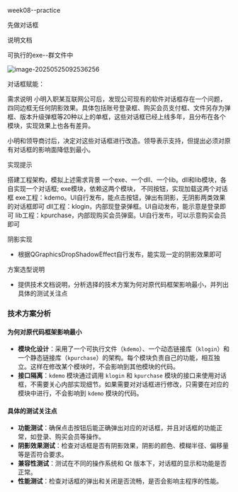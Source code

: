 week08--practice

先做对话框

说明文档

可执行的exe--群文件中

![image-20250525092536256](https://gitee.com/ppedmo/pic-go/raw/master/img/202505250925350.png)

对话框赋能：

需求说明
小明入职某互联网公可后，发现公可现有的软件对话框存在一个问题，四同边框无任何阴影效果。具体包括账号登录框、购买会员支付框、文件另存为弹框、版本升级弹框等20种以上的单框，这些对话框已经上线多年，且分布在各个模块，实现效果上也各有差异。

小明和领导商讨后，决定对这些对话框进行改造。领导表示支持，但提出必须对原有对话框的影响面降低到最小。

实现提示

搭建工程架构，模拟上述需求背景 
 一个exe、一个dll、一个lib。dll和lib模块，各自实现一个对话框; exe模块，依赖这两个模块， 不同按钮，实现加载这两个对话框 
exe工程：kdemo。UI自行发布，能点击按钮，弹出有阴影，无阴影两类效果的对话框即可 
dll工程：klogin，内部现登录弹框。UI自动发布，能示意是登录即可 
 lib工程：kpurchase，内部现购买会员弹窗。Ul自行发布，可以示意购买会员即可 

阴影实现 

- 根据QGraphicsDropShadowEffect自行发布，能实现一定的阴影效果即可 

方案选型说明 

- 提供技术文档说明，分析选择的技术方案为何对原代码框架影响最小，并列出具体的测试关注点



### 技术方案分析

#### 为何对原代码框架影响最小

- **模块化设计**：采用了一个可执行文件（`kdemo`）、一个动态链接库（`klogin`）和一个静态链接库（`kpurchase`）的架构。每个模块负责自己的功能，相互独立。这样在修改某个模块时，不会影响到其他模块的代码。
- **接口隔离**：`kdemo` 模块通过调用 `klogin` 和 `kpurchase` 模块的接口来使用对话框，不需要关心内部实现细节。如果需要对对话框进行修改，只需要在对应的模块中进行，不会影响到 `kdemo` 模块的代码。

#### 具体的测试关注点

- **功能测试**：确保点击按钮后能正确弹出对应的对话框，并且对话框的功能正常，如登录、购买会员等操作。
- **阴影效果测试**：检查对话框是否有阴影效果，阴影的颜色、模糊半径、偏移量等是否符合要求。
- **兼容性测试**：测试在不同的操作系统和 Qt 版本下，对话框的显示和功能是否正常。
- **性能测试**：检查对话框的弹出和关闭是否流畅，是否会影响主程序的性能。